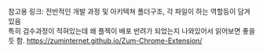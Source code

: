 참고용 링크:  전반적인 개발 과정 및 아키텍쳐 폴더구조, 각 파일이 하는 역할등이 담겨있음   
특히 검수과정이 적혀있는데 왜 플젝이 배포 반려가 되었는지 나와있어서 읽어보면 좋을 듯 함. 
https://zuminternet.github.io/Zum-Chrome-Extension/